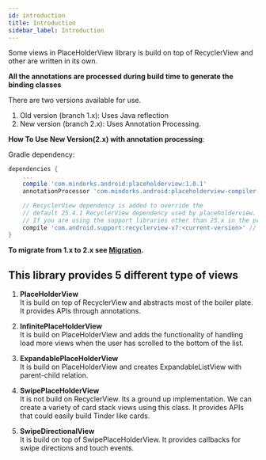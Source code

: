 ```yaml
---
id: introduction
title: Introduction
sidebar_label: Introduction
---
```

Some views in PlaceHolderView library is build on top of RecyclerView and other are written in its own.

**All the annotations are processed during build time to generate the binding classes**

There are two versions available for use.
1. Old version (branch 1.x): Uses Java reflection
2. New version (branch 2.x): Uses Annotation Processing.

**How To Use New Version(2.x) with annotation processing**:

Gradle dependency:

```groovy
dependencies {
    ...
    compile 'com.mindorks.android:placeholderview:1.0.1'
    annotationProcessor 'com.mindorks.android:placeholderview-compiler:1.0.1'

    // RecyclerView dependency is added to override the
    // default 25.4.1 RecyclerView dependency used by placeholderview.
    // If you are using the support libraries other than 25.x in the project
    compile 'com.android.support:recyclerview-v7:<current-version>' // example: 27.1.0
}
```

**To migrate from 1.x to 2.x see [Migration](migration.md).**

## This library provides 5 different type of views

1. **PlaceHolderView**<br/>
It is build on top of RecyclerView and abstracts most of the boiler plate. It provides APIs through annotations.

2. **InfinitePlaceHolderView**<br/>
It is build on PlaceHolderView and adds the functionality of handling load more views when the user has scrolled to the bottom of the list.

3. **ExpandablePlaceHolderView**<br/>
It is build on PlaceHolderView and creates ExpandableListView with parent-child relation.

4. **SwipePlaceHolderView**<br/>
It is not build on RecyclerView. Its a ground up implementation. We can create a variety of card stack views using this class. It provides APIs that could easily build Tinder like cards.

5. **SwipeDirectionalView**<br/>
It is build on top of SwipePlaceHolderView. It provides callbacks for swipe directions and touch events.